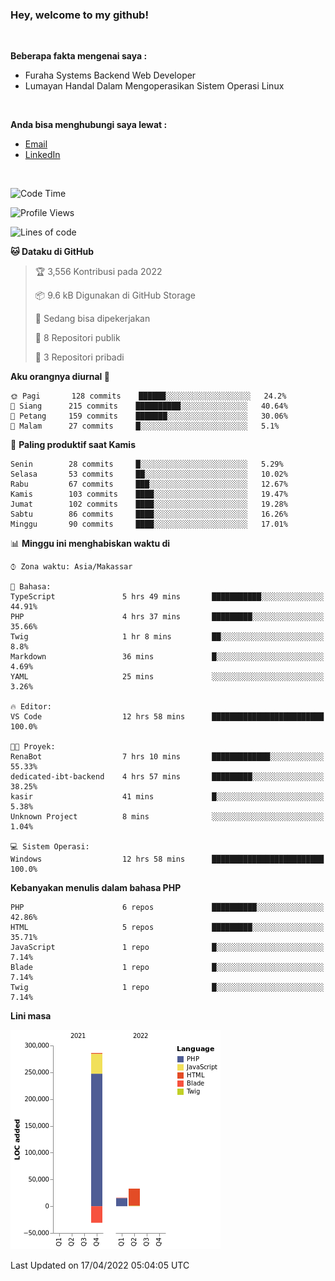 <h3>Hey, welcome to my github!</h3>

<br>

<p><strong>Beberapa fakta mengenai saya :</strong></p>

<ul>
  <li>Furaha Systems Backend Web Developer</li>
  <li>Lumayan Handal Dalam Mengoperasikan Sistem Operasi Linux</li>
</ul>

<br>

<p><strong>Anda bisa menghubungi saya lewat :</strong></p>

<ul>
  <li><a href="mailto:renaldiapriyanto419@gmail.com">Email</a></li>
  <li><a href="https://www.linkedin.com/in/renaldi-kadang-314314206/">LinkedIn</a></li>
</ul>

<br>

<!--START_SECTION:waka-->
![Code Time](http://img.shields.io/badge/Code%20Time-81%20hrs%202%20mins-blue)

![Profile Views](http://img.shields.io/badge/Profil%20dilihat-3-blue)

![Lines of code](https://img.shields.io/badge/Sejak%20Hello%20World%20aku%20telah%20menulis-304%20Thousand%20baris%20kode-blue)

**🐱 Dataku di GitHub** 

> 🏆 3,556 Kontribusi pada 2022
 > 
> 📦 9.6 kB Digunakan di GitHub Storage 
 > 
> 💼 Sedang bisa dipekerjakan
 > 
> 📜 8 Repositori publik 
 > 
> 🔑 3 Repositori pribadi  
 > 
**Aku orangnya diurnal 🐤** 

```text
🌞 Pagi       128 commits    ██████░░░░░░░░░░░░░░░░░░░   24.2% 
🌆 Siang      215 commits    ██████████░░░░░░░░░░░░░░░   40.64% 
🌃 Petang     159 commits    ███████░░░░░░░░░░░░░░░░░░   30.06% 
🌙 Malam      27 commits     █░░░░░░░░░░░░░░░░░░░░░░░░   5.1%

```
📅 **Paling produktif saat Kamis** 

```text
Senin        28 commits     █░░░░░░░░░░░░░░░░░░░░░░░░   5.29% 
Selasa       53 commits     ██░░░░░░░░░░░░░░░░░░░░░░░   10.02% 
Rabu         67 commits     ███░░░░░░░░░░░░░░░░░░░░░░   12.67% 
Kamis        103 commits    ████░░░░░░░░░░░░░░░░░░░░░   19.47% 
Jumat        102 commits    ████░░░░░░░░░░░░░░░░░░░░░   19.28% 
Sabtu        86 commits     ████░░░░░░░░░░░░░░░░░░░░░   16.26% 
Minggu       90 commits     ████░░░░░░░░░░░░░░░░░░░░░   17.01%

```


📊 **Minggu ini menghabiskan waktu di** 

```text
⌚︎ Zona waktu: Asia/Makassar

💬 Bahasa: 
TypeScript               5 hrs 49 mins       ███████████░░░░░░░░░░░░░░   44.91% 
PHP                      4 hrs 37 mins       █████████░░░░░░░░░░░░░░░░   35.66% 
Twig                     1 hr 8 mins         ██░░░░░░░░░░░░░░░░░░░░░░░   8.8% 
Markdown                 36 mins             █░░░░░░░░░░░░░░░░░░░░░░░░   4.69% 
YAML                     25 mins             ░░░░░░░░░░░░░░░░░░░░░░░░░   3.26%

🔥 Editor: 
VS Code                  12 hrs 58 mins      █████████████████████████   100.0%

🐱‍💻 Proyek: 
RenaBot                  7 hrs 10 mins       █████████████░░░░░░░░░░░░   55.33% 
dedicated-ibt-backend    4 hrs 57 mins       █████████░░░░░░░░░░░░░░░░   38.25% 
kasir                    41 mins             █░░░░░░░░░░░░░░░░░░░░░░░░   5.38% 
Unknown Project          8 mins              ░░░░░░░░░░░░░░░░░░░░░░░░░   1.04%

💻 Sistem Operasi: 
Windows                  12 hrs 58 mins      █████████████████████████   100.0%

```

**Kebanyakan menulis dalam bahasa PHP** 

```text
PHP                      6 repos             ██████████░░░░░░░░░░░░░░░   42.86% 
HTML                     5 repos             █████████░░░░░░░░░░░░░░░░   35.71% 
JavaScript               1 repo              █░░░░░░░░░░░░░░░░░░░░░░░░   7.14% 
Blade                    1 repo              █░░░░░░░░░░░░░░░░░░░░░░░░   7.14% 
Twig                     1 repo              █░░░░░░░░░░░░░░░░░░░░░░░░   7.14%

```


**Lini masa**

![Chart not found](https://raw.githubusercontent.com/Sylent-Sys/Sylent-Sys/main/charts/bar_graph.png) 


 Last Updated on 17/04/2022 05:04:05 UTC
<!--END_SECTION:waka-->
